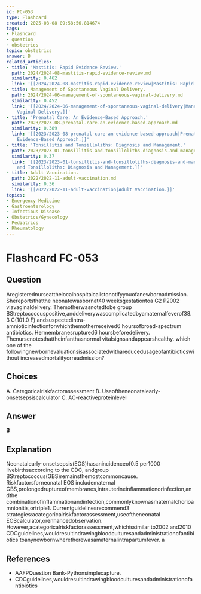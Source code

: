 ```yaml
---
id: FC-053
type: Flashcard
created: 2025-08-08 09:58:56.814674
tags:
- Flashcard
- question
- obstetrics
topic: obstetrics
answer: B
related_articles:
- title: 'Mastitis: Rapid Evidence Review.'
  path: 2024/2024-08-mastitis-rapid-evidence-review.md
  similarity: 0.462
  link: '[[2024/2024-08-mastitis-rapid-evidence-review|Mastitis: Rapid Evidence Review.]]'
- title: Management of Spontaneous Vaginal Delivery.
  path: 2024/2024-06-management-of-spontaneous-vaginal-delivery.md
  similarity: 0.452
  link: '[[2024/2024-06-management-of-spontaneous-vaginal-delivery|Management of Spontaneous
    Vaginal Delivery.]]'
- title: 'Prenatal Care: An Evidence-Based Approach.'
  path: 2023/2023-08-prenatal-care-an-evidence-based-approach.md
  similarity: 0.389
  link: '[[2023/2023-08-prenatal-care-an-evidence-based-approach|Prenatal Care: An
    Evidence-Based Approach.]]'
- title: 'Tonsillitis and Tonsilloliths: Diagnosis and Management.'
  path: 2023/2023-01-tonsillitis-and-tonsilloliths-diagnosis-and-management.md
  similarity: 0.37
  link: '[[2023/2023-01-tonsillitis-and-tonsilloliths-diagnosis-and-management|Tonsillitis
    and Tonsilloliths: Diagnosis and Management.]]'
- title: Adult Vaccination.
  path: 2022/2022-11-adult-vaccination.md
  similarity: 0.36
  link: '[[2022/2022-11-adult-vaccination|Adult Vaccination.]]'
topics:
- Emergency Medicine
- Gastroenterology
- Infectious Disease
- Obstetrics/Gynecology
- Pediatrics
- Rheumatology
---
```


# Flashcard FC-053

## Question

Aregisterednurseatthelocalhospitalcallstonotifyyouofanewbornadmission. Shereportsthatthe neonatewasbornat40 weeksgestationtoa G2 P2002 viavaginaldelivery. Themotherwasnotedtobe group BStreptococcuspositive,anddeliverywascomplicatedbyamaternalfeverof38.3 C(101.0 F) andsuspectedintra-amnioticinfectionforwhichthemotherreceived6 hoursofbroad-spectrum antibiotics. Hermembranesruptured6 hoursbeforedelivery. Thenursenotesthattheinfanthasnormal vitalsignsandappearshealthy. which one of the followingnewbornevaluationsisassociatedwithareducedusageofantibioticswithout increasedmortalityorreadmission?

## Choices

A. Categoricalriskfactorassessment
B. Useoftheneonatalearly-onsetsepsiscalculator
C. AC-reactiveproteinlevel

## Answer

**B**

## Explanation

Neonatalearly-onsetsepsis(EOS)hasanincidenceof0.5 per1000 livebirthsaccording to the CDC, andgroup BStreptococcus(GBS)remainsthemostcommoncause. Riskfactorsforneonatal EOS includematernal GBS,prolongedruptureofmembranes,intrauterineinflammationorinfection,andthe combinationofinflammationandinfection,commonlyknownasmaternalchorioamnionitis,ortriple1. Currentguidelinesrecommend3 strategies:acategoricalriskfactorassessment,useoftheneonatal EOScalculator,orenhancedobservation. However,acategoricalriskfactorassessment,whichissimilar to2002 and2010 CDCguidelines,wouldresultindrawingbloodculturesandadministrationofantibiotics toanynewbornwheretherewasamaternalintrapartumfever. a

## References

- AAFPQuestion Bank-Pythonsimplecapture.
- CDCguidelines,wouldresultindrawingbloodculturesandadministrationofantibiotics

